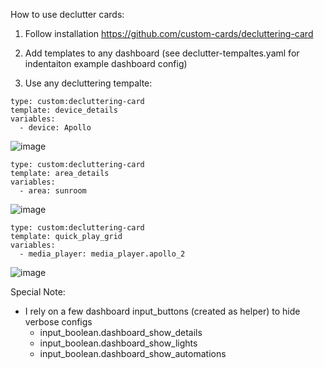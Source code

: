 How to use declutter cards:
1. Follow installation 
    https://github.com/custom-cards/decluttering-card
2. Add templates to any dashboard (see declutter-tempaltes.yaml for indentaiton example dashboard config)

3. Use any decluttering tempalte:

```
type: custom:decluttering-card
template: device_details
variables:
  - device: Apollo
```
![image](https://github.com/user-attachments/assets/01bf8787-6aa5-40a2-a82d-45b4df5b7142)




```
type: custom:decluttering-card
template: area_details
variables:
  - area: sunroom
```
![image](https://github.com/user-attachments/assets/78bd8e80-53d8-46ec-afbb-4d0de09d30bf)




```
type: custom:decluttering-card
template: quick_play_grid
variables:
  - media_player: media_player.apollo_2
```
![image](https://github.com/user-attachments/assets/b93efc36-f49f-41d3-93a2-564b7cc69697)




Special Note:
* I rely on a few dashboard input_buttons (created as helper)  to hide verbose configs
    * input_boolean.dashboard_show_details
    * input_boolean.dashboard_show_lights
    * input_boolean.dashboard_show_automations
